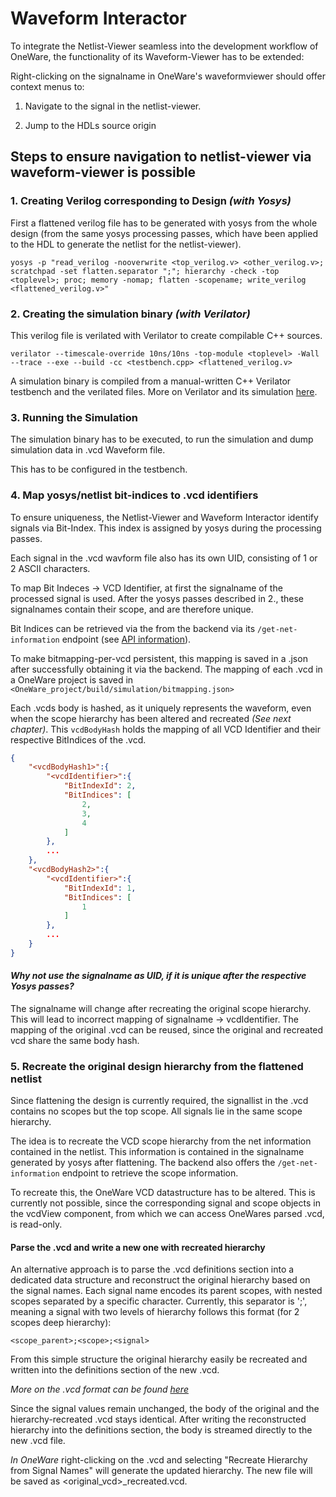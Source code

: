 # Waveform Interactor

To integrate the Netlist-Viewer seamless into the development workflow of OneWare, the functionality of its Waveform-Viewer has to be extended:

Right-clicking on the signalname in OneWare's waveformviewer should offer context menus to:

1. Navigate to the signal in the netlist-viewer.

2. Jump to the HDLs source origin 

## Steps to ensure navigation to netlist-viewer via waveform-viewer is possible

### 1. Creating Verilog corresponding to Design _(with Yosys)_

First a flattened verilog file has to be generated with yosys from the whole design (from the same yosys processing passes, which have been applied to the HDL to generate the netlist for the netlist-viewer).

```
yosys -p "read_verilog -nooverwrite <top_verilog.v> <other_verilog.v>; scratchpad -set flatten.separator ";"; hierarchy -check -top <toplevel>; proc; memory -nomap; flatten -scopename; write_verilog <flattened_verilog.v>"
```

### 2. Creating the simulation binary _(with Verilator)_

This verilog file is verilated with Verilator to create compilable C++ sources.

```
verilator --timescale-override 10ns/10ns -top-module <toplevel> -Wall --trace --exe --build -cc <testbench.cpp> <flattened_verilog.v>
```

A simulation binary is compiled from a manual-written C++ Verilator testbench and the verilated files.
More on Verilator and its simulation [here](https://verilator.org/guide/latest/verilating.html).

### 3. Running the Simulation

The simulation binary has to be executed, to run the simulation and dump simulation data in .vcd Waveform file.

This has to be configured in the testbench.

### 4. Map yosys/netlist bit-indices to .vcd identifiers

To ensure uniqueness, the Netlist-Viewer and Waveform Interactor identify signals via Bit-Index.
This index is assigned by yosys during the processing passes.

Each signal in the .vcd wavform file also has its own UID, consisting of 1 or 2 ASCII characters.

To map Bit Indeces -> VCD Identifier, at first the signalname of the processed signal is used. After the yosys passes described in 2., these signalnames contain their scope, and are therefore unique.

Bit Indices can be retrieved via the from the backend via its `/get-net-information` endpoint (see [API information](../netlist_viewer/api_information.md)).

To make bitmapping-per-vcd persistent, this mapping is saved in a .json after successfully obtaining it via the backend.
The mapping of each .vcd in a OneWare project is saved in `<OneWare_project/build/simulation/bitmapping.json>`

Each .vcds body is hashed, as it uniquely represents the waveform, even when the scope hierarchy has been altered and recreated _(See next chapter)_.
This `vcdBodyHash` holds the mapping of all VCD Identifier and their respective BitIndices of the .vcd.

```json
{
    "<vcdBodyHash1>":{
        "<vcdIdentifier>":{
            "BitIndexId": 2,
            "BitIndices": [
                2,
                3,
                4
            ]
        },
        ...
    },
    "<vcdBodyHash2>":{
        "<vcdIdentifier>":{
            "BitIndexId": 1,
            "BitIndices": [
                1
            ]
        },
        ...
    }
}

```

#### _Why not use the signalname as UID, if it is unique after the respective Yosys passes?_

The signalname will change after recreating the original scope hierarchy. This will lead to incorrect mapping of signalname -> vcdIdentifier.
The mapping of the original .vcd can be reused, since the original and recreated vcd share the same body hash.  

### 5. Recreate the original design hierarchy from the flattened netlist

Since flattening the design is currently required, the signallist in the .vcd contains no scopes but the top scope. All signals lie in the same scope hierarchy.

The idea is to recreate the VCD scope hierarchy from the net information contained in the netlist. This information is contained in the signalname generated by yosys after flattening. The backend also offers the `/get-net-information` endpoint to retrieve the scope information. 

To recreate this, the OneWare VCD datastructure has to be altered. This is currently not possible, since the corresponding signal and scope objects in the vcdView component, from which we can access OneWares parsed .vcd, is read-only.

#### Parse the .vcd and write a new one with recreated hierarchy

An alternative approach is to parse the .vcd definitions section into a dedicated data structure and reconstruct the original hierarchy based on the signal names. 
Each signal name encodes its parent scopes, with nested scopes separated by a specific character. 
Currently, this separator is ';', meaning a signal with two levels of hierarchy follows this format (for 2 scopes deep hierarchy):

```
<scope_parent>;<scope>;<signal>
```

From this simple structure the original hierarchy easily be recreated and written into the definitions section of the new .vcd.

_More on the .vcd format can be found [here](https://zipcpu.com/blog/2017/07/31/vcd.html)_

Since the signal values remain unchanged, the body of the original and the hierarchy-recreated .vcd stays identical. After writing the reconstructed hierarchy into the definitions section, the body is streamed directly to the new .vcd file.

_In OneWare_ right-clicking on the .vcd and selecting "Recreate Hierarchy from Signal Names" will generate the updated hierarchy. 
The new file will be saved as <original_vcd>_recreated.vcd.

